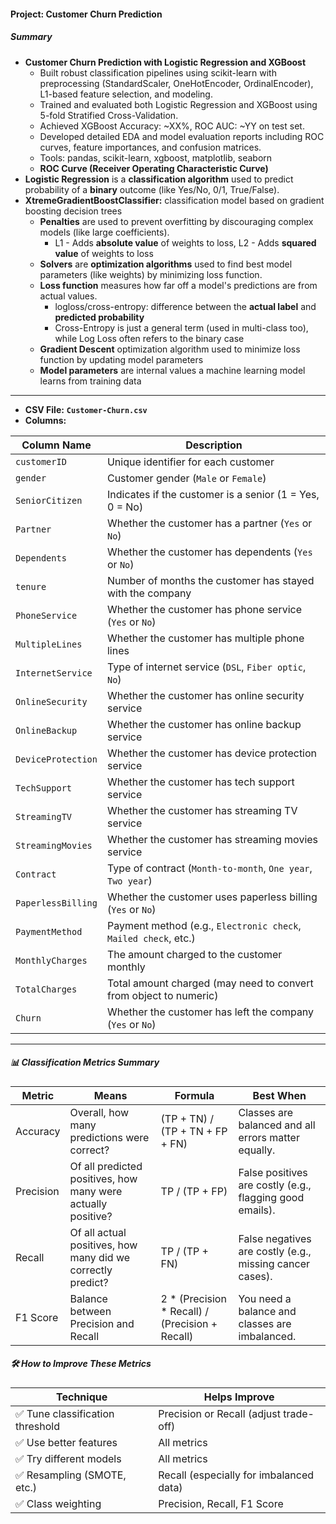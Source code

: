 #### Project: Customer Churn Prediction

##### Summary
* **Customer Churn Prediction with Logistic Regression and XGBoost**
    *  Built robust classification pipelines using scikit-learn with preprocessing (StandardScaler, OneHotEncoder, OrdinalEncoder), L1-based feature selection, and modeling.
    *  Trained and evaluated both Logistic Regression and XGBoost using 5-fold Stratified Cross-Validation.
    *  Achieved XGBoost Accuracy: ~XX%, ROC AUC: ~YY on test set.
    *  Developed detailed EDA and model evaluation reports including ROC curves, feature importances, and confusion matrices.
    *  Tools: pandas, scikit-learn, xgboost, matplotlib, seaborn
    * **ROC Curve (Receiver Operating Characteristic Curve)**
* **Logistic Regression** is a **classification algorithm** used to predict probability of a **binary** outcome (like Yes/No, 0/1, True/False).
* **XtremeGradientBoostClassifier:** classification model based on gradient boosting decision trees
    * **Penalties** are used to prevent overfitting by discouraging complex models (like large coefficients).
        * L1 - Adds **absolute value** of weights to loss, L2 - Adds **squared value** of weights to loss
    * **Solvers** are **optimization algorithms** used to find best model parameters (like weights) by minimizing loss function.
    * **Loss function** measures how far off a model's predictions are from actual values.
        * logloss/cross-entropy:  difference between the **actual label** and **predicted probability**
        * Cross-Entropy is just a general term (used in multi-class too), while Log Loss often refers to the binary case
    * **Gradient Descent** optimization algorithm used to minimize loss function by updating model parameters
    * **Model parameters** are internal values a machine learning model learns from training data
---
* **CSV File:** **`Customer-Churn.csv`**
* **Columns:**

| Column Name        | Description                                                       |
| ------------------ | ----------------------------------------------------------------- |
| `customerID`       | Unique identifier for each customer                               |
| `gender`           | Customer gender (`Male` or `Female`)                              |
| `SeniorCitizen`    | Indicates if the customer is a senior (1 = Yes, 0 = No)           |
| `Partner`          | Whether the customer has a partner (`Yes` or `No`)                |
| `Dependents`       | Whether the customer has dependents (`Yes` or `No`)               |
| `tenure`           | Number of months the customer has stayed with the company         |
| `PhoneService`     | Whether the customer has phone service (`Yes` or `No`)            |
| `MultipleLines`    | Whether the customer has multiple phone lines                     |
| `InternetService`  | Type of internet service (`DSL`, `Fiber optic`, `No`)             |
| `OnlineSecurity`   | Whether the customer has online security service                  |
| `OnlineBackup`     | Whether the customer has online backup service                    |
| `DeviceProtection` | Whether the customer has device protection service                |
| `TechSupport`      | Whether the customer has tech support service                     |
| `StreamingTV`      | Whether the customer has streaming TV service                     |
| `StreamingMovies`  | Whether the customer has streaming movies service                 |
| `Contract`         | Type of contract (`Month-to-month`, `One year`, `Two year`)       |
| `PaperlessBilling` | Whether the customer uses paperless billing (`Yes` or `No`)       |
| `PaymentMethod`    | Payment method (e.g., `Electronic check`, `Mailed check`, etc.)   |
| `MonthlyCharges`   | The amount charged to the customer monthly                        |
| `TotalCharges`     | Total amount charged (may need to convert from object to numeric) |
| `Churn`            | Whether the customer has left the company (`Yes` or `No`)         |
---

##### 📊 **Classification Metrics Summary**
| Metric     | Means                                                                 | Formula                                              | Best When                                               |
|------------|-----------------------------------------------------------------------|------------------------------------------------------|----------------------------------------------------------|
| Accuracy   | Overall, how many predictions were correct?                           | (TP + TN) / (TP + TN + FP + FN)                      | Classes are balanced and all errors matter equally.      |
| Precision  | Of all predicted positives, how many were actually positive?          | TP / (TP + FP)                                       | False positives are costly (e.g., flagging good emails). |
| Recall     | Of all actual positives, how many did we correctly predict?           | TP / (TP + FN)                                       | False negatives are costly (e.g., missing cancer cases). |
| F1 Score   | Balance between Precision and Recall                                  | 2 * (Precision * Recall) / (Precision + Recall)      | You need a balance and classes are imbalanced.           |

##### 🛠️ **How to Improve These Metrics**
| Technique                      | Helps Improve                          |
|-------------------------------|----------------------------------------|
| ✅ Tune classification threshold | Precision or Recall (adjust trade-off) |
| ✅ Use better features          | All metrics                            |
| ✅ Try different models         | All metrics                            |
| ✅ Resampling (SMOTE, etc.)     | Recall (especially for imbalanced data)|
| ✅ Class weighting              | Precision, Recall, F1 Score             |